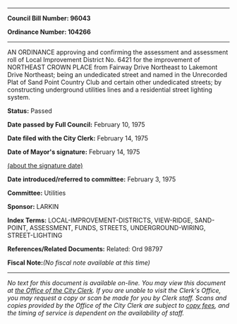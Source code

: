 

********

**Council Bill Number: 96043**
   
**Ordinance Number: 104266**
********

 AN ORDINANCE approving and confirming the assessment and assessment roll of Local Improvement District No. 6421 for the improvement of NORTHEAST CROWN PLACE from Fairway Drive Northeast to Lakemont Drive Northeast; being an undedicated street and named in the Unrecorded Plat of Sand Point Country Club and certain other undedicated streets; by constructing underground utilities lines and a residential street lighting system.

**Status:** Passed
   
**Date passed by Full Council:** February 10, 1975
   
**Date filed with the City Clerk:** February 14, 1975
   
**Date of Mayor's signature:** February 14, 1975
   
[(about the signature date)](/~public/approvaldate.htm)
   
   
   
**Date introduced/referred to committee:** February 3, 1975
   
**Committee:** Utilities
   
**Sponsor:** LARKIN
   
   
**Index Terms:** LOCAL-IMPROVEMENT-DISTRICTS, VIEW-RIDGE, SAND-POINT, ASSESSMENT, FUNDS, STREETS, UNDERGROUND-WIRING, STREET-LIGHTING

**References/Related Documents:** Related: Ord 98797

**Fiscal Note:**_(No fiscal note available at this time)_
********

_No text for this document is available on-line. You may view this document at [the Office of the City Clerk](http://www.seattle.gov/leg/clerk/contactUs.htm). If you are unable to visit the Clerk's Office, you may request a copy or scan be made for you by Clerk staff. Scans and copies provided by the Office of the City Clerk are subject to [copy fees](http://clerk.seattle.gov/~public/clerkfees.htm), and the timing of service is dependent on the availability of staff._

